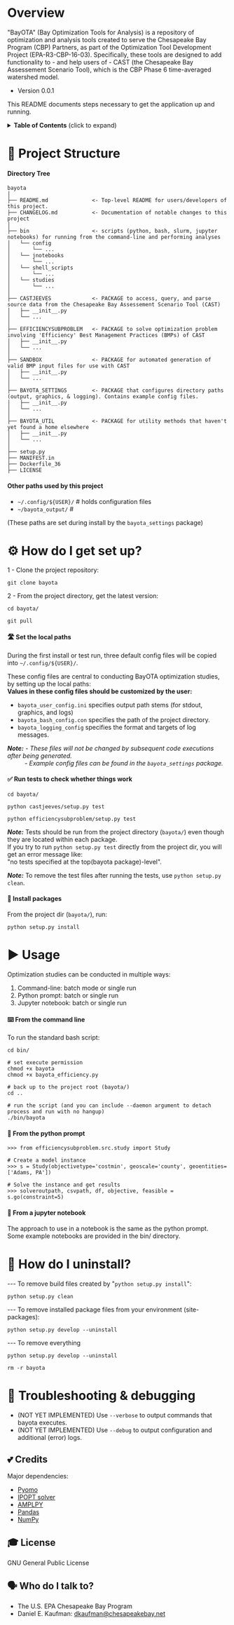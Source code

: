 # Overview

"BayOTA" (Bay Optimization Tools for Analysis) is a repository of
optimization and analysis tools created to serve the
Chesapeake Bay Program (CBP) Partners, as part of the Optimization Tool
Development Project (EPA-R3-CBP-16-03).
Specifically, these tools are designed to add functionality to -
and help users of - CAST (the Chesapeake Bay Assessement Scenario Tool),
which is the CBP Phase 6 time-averaged watershed model.

* Version 0.0.1

This README documents steps necessary to get the application up and running.

<details>
 <summary><strong>Table of Contents</strong> (click to expand)</summary>

* [Project structure](#-project-structure)
* [How do I get set up?](#-how-do-i-get-set-up)
* [Usage](#-usage)
* [How do I uninstall?](#-how-do-i-uninstall)
* [Troubleshooting & debugging](#-troubleshooting--debugging)
* [Credits](#-credits)
* [License](#-license)
* [Who do I talk to?](#-who-do-i-talk-to)
</details>

# 📁 Project Structure

#### Directory Tree
```
bayota
│
├── README.md              <- Top-level README for users/developers of this project.
├── CHANGELOG.md           <- Documentation of notable changes to this project
│
├── bin                    <- scripts (python, bash, slurm, jupyter notebooks) for running from the command-line and performing analyses
│   └── config
│       └── ...
│   └── jnotebooks
│       └── ...
│   └── shell_scripts
│       └── ...
│   └── studies
│       └── ...
│
├── CASTJEEVES             <- PACKAGE to access, query, and parse source data from the Chesapeake Bay Assessement Scenario Tool (CAST)
│   ├── __init__.py
│   └── ...
│
├── EFFICIENCYSUBPROBLEM   <- PACKAGE to solve optimization problem involving 'Efficiency' Best Management Practices (BMPs) of CAST
│   ├── __init__.py
│   └── ...
│
├── SANDBOX                <- PACKAGE for automated generation of valid BMP input files for use with CAST
│   ├── __init__.py
│   └── ...
│
├── BAYOTA_SETTINGS        <- PACKAGE that configures directory paths (output, graphics, & logging). Contains example config files.
│   ├── __init__.py
│   └── ...
│
├── BAYOTA_UTIL            <- PACKAGE for utility methods that haven't yet found a home elsewhere
│   ├── __init__.py
│   └── ...
│
├── setup.py
├── MANIFEST.in
├── Dockerfile_36
├── LICENSE
```

#### Other paths used by this project

 - `~/.config/${USER}/` # holds configuration files
 - `~/bayota_output/`  #

(These paths are set during install by the `bayota_settings` package)

# ⚙ How do I get set up?

1 - Clone the project repository:
```
git clone bayota
```

2 - From the project directory, get the latest version:

```
cd bayota/

git pull
```

#### 🛣️ Set the local paths
During the first install or test run, three default config files will be copied into `~/.config/${USER}/`.

These config files are central to conducting BayOTA optimization studies, by setting up the local paths:\
**Values in these config files should be customized by the user:**

- `bayota_user_config.ini` specifies output path stems (for stdout, graphics, and logs)
- `bayota_bash_config.con` specifies the path of the project directory.
- `bayota_logging_config` specifies the format and targets of log messages.

***Note:*** - *These files will not be changed by subsequent code executions after being generated.*\
&nbsp;&nbsp;&nbsp;&nbsp;&nbsp;&nbsp;&nbsp;&nbsp;&nbsp;
\- *Example config files can be found in the `bayota_settings` package.*

#### ✅ Run tests to check whether things work

```
cd bayota/

python castjeeves/setup.py test

python efficiencysubproblem/setup.py test
```

***Note:*** Tests should be run from the project directory (`bayota/`) even though they are located within each package.\
If you try to run `python setup.py test` directly from the project dir, you will get an error message like:\
"no tests specified at the top(bayota package)-level".

***Note:*** To remove the test files after running the tests, use `python setup.py clean`.


#### 💾 Install packages

From the project dir (`bayota/`), run:

```python setup.py install```

# ▶ Usage

Optimization studies can be conducted in multiple ways:
1) Command-line: batch mode or single run
2) Python prompt: batch or single run
3) Jupyter notebook: batch or single run

#### ⌨️ From the command line
To run the standard bash script:

```
cd bin/

# set execute permission
chmod +x bayota
chmod +x bayota_efficiency.py

# back up to the project root (bayota/)
cd ..

# run the script (and you can include --daemon argument to detach process and run with no hangup)
./bin/bayota
```

#### 🐍 From the python prompt

    >>> from efficiencysubproblem.src.study import Study

    # Create a model instance
    >>> s = Study(objectivetype='costmin', geoscale='county', geoentities=['Adams, PA'])

    # Solve the instance and get results
    >>> solveroutpath, csvpath, df, objective, feasible = s.go(constraint=5)

#### 📓 From a jupyter notebook
The approach to use in a notebook is the same as the python prompt.\
Some example notebooks are provided in the bin/ directory.

# 🚮️ How do I uninstall?

--- To remove build files created by "`python setup.py install`":

```python setup.py clean```

--- To remove installed package files from your environment (site-packages):

```python setup.py develop --uninstall```

--- To remove everything

```python setup.py develop --uninstall```

```rm -r bayota```

# 🐛 Troubleshooting & debugging

* (NOT YET IMPLEMENTED) Use `--verbose` to output commands that bayota executes.
* (NOT YET IMPLEMENTED) Use `--debug` to output configuration and additional (error) logs.

## 💕 Credits

Major dependencies:

* [Pyomo](https://www.pyomo.org/)
* [IPOPT solver](https://projects.coin-or.org/Ipopt)
* [AMPLPY](https://github.com/ampl/amplpy)
* [Pandas](https://pandas.pydata.org/)
* [NumPy](https://www.numpy.org/)

## 🎓 License
GNU General Public License

## 🗣️ Who do I talk to?

* The U.S. EPA Chesapeake Bay Program
* Daniel E. Kaufman: dkaufman@chesapeakebay.net